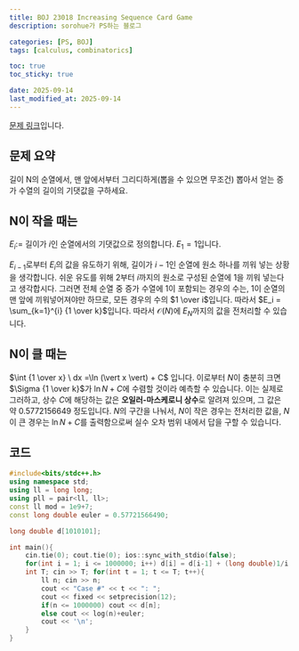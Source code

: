 ```yaml
---
title: BOJ 23018 Increasing Sequence Card Game
description: sorohue가 PS하는 블로그

categories: [PS, BOJ]
tags: [calculus, combinatorics]

toc: true
toc_sticky: true

date: 2025-09-14
last_modified_at: 2025-09-14
---
```


[문제 링크](https://boj.kr/23018)입니다.

## 문제 요약

길이 N의 순열에서, 맨 앞에서부터 그리디하게(뽑을 수 있으면 무조건) 뽑아서 얻는 증가 수열의 길이의 기댓값을 구하세요.

## N이 작을 때는

$E_i :=$  길이가 $i$인 순열에서의 기댓값으로 정의합니다. $E_1 = 1$입니다.

$E_{i-1}$로부터 $E_i$의 값을 유도하기 위해, 길이가 $i-1$인 순열에 원소 하나를 끼워 넣는 상황을 생각합니다. 쉬운 유도를 위해 $2$부터 $i$까지의 원소로 구성된 순열에 $1$을 끼워 넣는다고 생각합시다. 그러면 전체 순열 중 증가 수열에 $1$이 포함되는 경우의 수는, $1$이 순열의 맨 앞에 끼워넣어져야만 하므로, 모든 경우의 수의 $1 \over i$입니다. 따라서 $E_i = \sum_{k=1}^{i} {1 \over k}$입니다. 따라서 $\mathcal {O}(N)$에 $E_N$까지의 값을 전처리할 수 있습니다.

## N이 클 때는

$\int {1 \over x} \ dx =\ln (\vert x \vert) + C$ 입니다. 이로부터 $N$이 충분히 크면 $\Sigma {1 \over k}$가 $\ln N + C$에 수렴할 것이라 예측할 수 있습니다. 이는 실제로 그러하고, 상수 $C$에 해당하는 값은 **오일러-마스케로니 상수**로 알려져 있으며, 그 값은 약 $0.5772156649$ 정도입니다. $N$의 구간을 나눠서, $N$이 작은 경우는 전처리한 값을, $N$이 큰 경우는 $\ln N +C$를 출력함으로써 실수 오차 범위 내에서 답을 구할 수 있습니다.

## 코드

```cpp
#include<bits/stdc++.h>
using namespace std;
using ll = long long;
using pll = pair<ll, ll>;
const ll mod = 1e9+7;
const long double euler = 0.57721566490;

long double d[1010101];

int main(){
    cin.tie(0); cout.tie(0); ios::sync_with_stdio(false);
    for(int i = 1; i <= 1000000; i++) d[i] = d[i-1] + (long double)1/i;
    int T; cin >> T; for(int t = 1; t <= T; t++){
        ll n; cin >> n;
        cout << "Case #" << t << ": ";
        cout << fixed << setprecision(12);
        if(n <= 1000000) cout << d[n];
        else cout << log(n)+euler;
        cout << '\n';
    }
}
```
